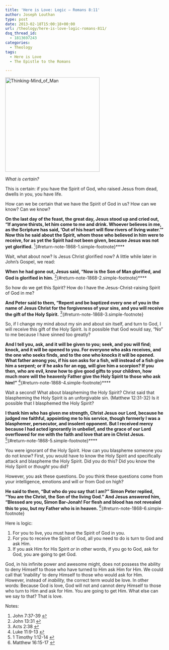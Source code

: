 ```yaml
---
title: 'Here is Love: Logic – Romans 8:11'
author: Joseph Louthan
type: post
date: 2013-02-18T15:00:18+00:00
url: /theology/here-is-love-logic-romans-811/
dsq_thread_id:
  - 1813697243
categories:
  - Theology
tags:
  - Here is Love
  - The Epistle to the Romans

---
```

[<img class="alignright" src="https://i2.wp.com/theologic.us/wp-content/uploads/2013/02/Thinking-Mind_of_Man.jpg?resize=300%2C300" alt="Thinking-Mind_of_Man" width="300" height="300" data-recalc-dims="1" />][1]

_What is certain?_

This is certain: if you have the Spirit of God, who raised Jesus from dead, dwells in you, you have life.

How can we be certain that we have the Spirit of God in us? How can we know? Can we know?

**On the last day of the feast, the great day, Jesus stood up and cried out, “If anyone thirsts, let him come to me and drink. Whoever believes in me, as the Scripture has said, ‘Out of his heart will flow rivers of living water.’” Now this he said about the Spirit, whom those who believed in him were to receive, for as yet the Spirit had not been given, because Jesus was not yet glorified.** [<sup>1</sup>][2]{#return-note-1868-1.simple-footnote}****

Wait, what about now? Is Jesus Christ glorified now? A little while later in John’s Gospel, we read:

**When he had gone out, Jesus said, “Now is the Son of Man glorified, and God is glorified in him.** [<sup>2</sup>][3]{#return-note-1868-2.simple-footnote}****

So how do we get this Spirit? How do I have the Jesus-Christ-raising Spirit of God in me?

**And Peter said to them, “Repent and be baptized every one of you in the name of Jesus Christ for the forgiveness of your sins, and you will receive the gift of the Holy Spirit.** [<sup>3</sup>][4]{#return-note-1868-3.simple-footnote}

So, if I change my mind about my sin and about sin itself, and turn to God, I will receive this gift of the Holy Spirit. Is it possible that God would say, “No” to me because I have sinned too greatly?

**And I tell you, ask, and it will be given to you; seek, and you will find; knock, and it will be opened to you. For everyone who asks receives, and the one who seeks finds, and to the one who knocks it will be opened. What father among you, if his son asks for a fish, will instead of a fish give him a serpent; or if he asks for an egg, will give him a scorpion? If you then, who are evil, know how to give good gifts to your children, how much more will the heavenly Father give the Holy Spirit to those who ask him!”** [<sup>4</sup>][5]{#return-note-1868-4.simple-footnote}****

Wait a second! What about blaspheming the Holy Spirit? Christ said that blaspheming the Holy Spirit is an unforgivable sin. (Matthew 12:31-32) Is it possible that I blasphemed the Holy Spirit?

**I thank him who has given me strength, Christ Jesus our Lord, because he judged me faithful, appointing me to his service, though formerly I was a blasphemer, persecutor, and insolent opponent. But I received mercy because I had acted ignorantly in unbelief, and the grace of our Lord overflowed for me with the faith and love that are in Christ Jesus.** [<sup>5</sup>][6]{#return-note-1868-5.simple-footnote}****

You were ignorant of the Holy Spirit. How can you blaspheme someone you do not know? First, you would have to know the Holy Spirit and specifically attack and blaspheme the Holy Spirit. Did you do this? Did you know the Holy Spirit or _thought_ you did?

However, you ask these questions. Do you think these questions come from your intelligence, emotions and will or from God on high?

**He said to them, “But who do you say that I am?” Simon Peter replied, “You are the Christ, the Son of the living God.” And Jesus answered him, “Blessed are you, Simon Bar-Jonah! For flesh and blood has not revealed this to you, but my Father who is in heaven.** [<sup>6</sup>][7]{#return-note-1868-6.simple-footnote}

Here is logic:

  1. For you to live, you must have the Spirit of God in you.
  2. For you to receive the Spirit of God, all you need to do is turn to God and ask Him.
  3. If you ask Him for His Spirit _or_ in other words, if you go to God, ask for God, you are going to get God.

God, in his infinite power and awesome might, does not possess the ability to deny Himself to those who have turned to Him ask Him for Him. We could call that ‘inability’ to deny Himself to those who would ask for Him. However, instead of _inability,_ the correct term would be love. In other words: Because God is love, God will not and cannot deny Himself to those who turn to Him and ask for Him. You are going to get Him. What else can we say to that? That is love.

<div class="simple-footnotes">
  <p class="notes">
    Notes:
  </p>
  
  <ol>
    <li id="note-1868-1">
      John 7:37-39 <a href="#return-note-1868-1">&#8617;</a>
    </li>
    <li id="note-1868-2">
      John 13:31 <a href="#return-note-1868-2">&#8617;</a>
    </li>
    <li id="note-1868-3">
      Acts 2:38 <a href="#return-note-1868-3">&#8617;</a>
    </li>
    <li id="note-1868-4">
      Luke 11:9-13 <a href="#return-note-1868-4">&#8617;</a>
    </li>
    <li id="note-1868-5">
      1 Timothy 1:12-14 <a href="#return-note-1868-5">&#8617;</a>
    </li>
    <li id="note-1868-6">
      Matthew 16:15-17 <a href="#return-note-1868-6">&#8617;</a>
    </li>
  </ol>
</div>

 [1]: https://i2.wp.com/theologic.us/wp-content/uploads/2013/02/Thinking-Mind_of_Man.jpg
 [2]: #note-1868-1 "John 7:37-39"
 [3]: #note-1868-2 "John 13:31"
 [4]: #note-1868-3 "Acts 2:38"
 [5]: #note-1868-4 "Luke 11:9-13"
 [6]: #note-1868-5 "1 Timothy 1:12-14"
 [7]: #note-1868-6 "Matthew 16:15-17"